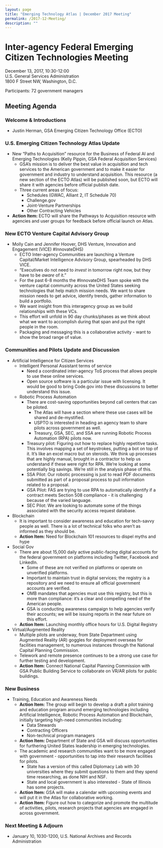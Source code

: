 ```yaml
---
layout: page
title: "Emerging Technology Atlas | December 2017 Meeting"
permalink: /2017-12-Meeting/
description: ""
---
```


# Inter-agency Federal Emerging Citizen Technologies Meeting
December 13, 2017, 10:30-12:00 <br>
U.S. General Services Administration <br>
1800 F Street NW, Washington, D.C.

Participants: 72 government managers

## Meeting Agenda

### Welcome & Introductions
* Justin Herman, GSA Emerging Citizen Technology Office (ECTO)

### U.S. Emerging Citizen Technology Atlas Update

* New “Paths to Acquisition” resource for the Business of Federal AI and Emerging Technologies (Kelly Pippin, GSA Federal Acquisition Services)
  * GSA’s mission is to deliver the best value in acquisition and tech services to the American government and to make it easier for government and industry to understand acquisition. This resource (a new section of the ECTO Atlas) will be published soon, but ECTO will share it with agencies before official publish date.
  * Three current areas of focus:
    * Schedules (GWAC, Alliant 2, IT Schedule 70)
    * Challenge.gov
    * Joint-Venture Partnerships
    * Other Contracting Vehicles
* **Action Item:** ECTO will share the Pathways to Acquisition resource with agencies and user groups for feedback before official launch on Atlas.

### New ECTO Venture Capital Advisory Group

* Molly Cain and Jennifer Hoover, DHS Venture, Innovation and Engagement (VICE) #InnovateDHS)
  * ECTO Inter-agency Communities are launching a Venture Capital/Market Intelligence Advisory Group, spearheaded by DHS VICE.
  * “Executives do not need to _invest_ in tomorrow right now, but they have to be _aware_ of it.”
  * For the past 6-8 months the #InnovateDHS Team spoke with the venture capital community across the United States seeking technologies that help match mission needs. We want to share mission needs to get advice, identify trends, gather information to build a portfolio. 
  * We want insight from this interagency group as we build relationships with these VCs. 
  * This effort will unfold in 90 day chunks/phases as we think about what we want to accomplish during that span and put the right people in the room. 
  * Packaging and messaging this is a collaborative activity - want to show the broad range of value.

### Communities and Pilots Update and Discussion

* Artificial Intelligence for Citizen Services
  * Intelligent Personal Assistant terms of service
    * Need a coordinated inter-agency ToS process that allows people to use these online services. 
    * Open source software is a particular issue with licensing. It would be good to bring Code.gov into these discussions to better understand this issue.
  * Robotic Process Automation
    * There are cost-saving opportunities beyond call centers that can be piloted.
      * The Atlas will have a section where these use cases will be shared and de-mystified.
      * USPTO is interested in heading an agency team to share pilots across government as well.
      * Treasury, GSA, SEC, and SSA are running Robotic Process Automation (RPA) pilots now.
    * Treasury pilot: Figuring out how to replace highly repetitive tasks. This involves mapping a set of keystrokes, putting a bot on top of it. It’s like an excel macro but on steroids. We think up processes that are highly manual, brought in a contractor to help us understand if these were right for RPA. We’re looking at some potentially big savings. We’re still in the analysis phase of this.
    * SSA Pilot: Our robotic processing is just to read PDF documents submitted as part of a proposal process to pull information related to a proposal.
    * GSA Pilot: FAS are trying to use RPA to automatically identify if a contract meets Section 508 compliance - it is challenging because of the varied language.
    * SEC Pilot: We are looking to automate some of the things associated with the security access request database.
* Blockchain
  * It is important to consider awareness and education for tech-savvy people as well. There is a lot of technical folks who aren’t as informed as they should be.
  * **Action Item:** Need for Blockchain 101 resources to dispel myths and hype
* Social Gov
  * There are about 15,000 daily active public-facing digital accounts for the federal government on platforms including Twitter, Facebook and LinkedIn. 
    * Some of these are not verified on platforms or operate on unverified platforms.
    * Important to maintain trust in digital services; the registry is a repository and we need to ensure all official government accounts are verified.
    * OMB mandates that agencies must use this registry, but this is more than compliance: it’s a clear and compelling need of the American people. 
    * GSA is conducting awareness campaign to help agencies verify their accounts; we will be issuing reports in the near future on this effort.
  * **Action Item:** Launching monthly office hours for U.S. Digital Registry
* Virtual/Augmented Reality
  * Multiple pilots are underway, from State Department using Augmented Reality (AR) goggles for deployment overseas for facilities management, to numerous instances through the National Capital Planning Commission. 
  * Telework and remote presence continues to be a strong use case for further testing and development. 
  * **Action Item:** Connect National Capital Planning Commission with GSA Public Building Service to collaborate on VR/AR pilots for public buildings. 

### New Business

* Training, Education and Awareness Needs
  * **Action Item:** The group will begin to develop a draft a pilot training and education program around emerging technologies including Artificial Intelligence, Robotic Process Automation and Blockchain, initially targeting high-need communities including:
    * Data Stewards
    * Contracting Officers
    * Non-technical program managers
  * **Action Item:** Department of State and GSA will discuss opportunities for furthering United States leadership in emerging technologies. 
  * The academic and research communities want to be more engaged with government - opportunities to tap into their research facilities for pilots.
    * State has a version of this called Diplomacy Lab with 30 universities where they submit questions to them and they spend time researching, as done NIH and NSF.
    * State and local government is also interested - State of Illinois has some projects. 
  * **Action Item:** GSA will make a calendar with upcoming events and will put it in the Atlas for collaborative working.
  * **Action Item:** Figure out how to categorize and promote the multitude of activities, pilots, research projects that agencies are engaged in across government.

### Next Meeting & Adjourn

* January 10, 1030-1200, U.S. National Archives and Records Administration
